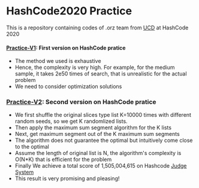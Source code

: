 # HashCode2020 Practice
 This is a repository containing codes of .orz team from [UCD](https://www.ucd.ie/) at HashCode 2020

#### [Practice-V1](practice/v1.py): First version on HashCode pratice
- The method we used is exhaustive
- Hence, the complexity is very high. For example, for the medium sample, it takes 2e50 times of search, that is unrealistic for the actual problem
- We need to consider optimization solutions

### [Practice-V2](practice/v2.py): Second version on HashCode pratice
- We first shuffle the original slices type list K=10000 times with different random seeds, so we get K randomlized lists. 
- Then apply the maximum sum segment algorithm for the K lists
- Next, get maximum segment out of the K maximum sum segments 
- The algorithm does not guarantee the optimal but intuitively come close to the optimal
- Assume the length of original list is N, the algorithm's complexity is O(N*K) that is efficient for the problem 
- Finally We achieve a total score of 1,505,004,615 on Hashcode [Judge System](https://hashcodejudge.withgoogle.com/)
- This result is very promising and pleasing!
